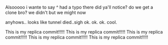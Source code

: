 Alsooooo
 i wante to say 
^ had a typo there did ya'll notice?
do we get a clone bro? we didn't but we might now

anyhows..
looks like tunnel died..sigh
ok. ok. ok. cool.


This is my replica commit!!!!!
This is my replica commit!!!!!
This is my replica commit!!!!!
This is my replica commit!!!!!
This is my replica commit!!!!!
